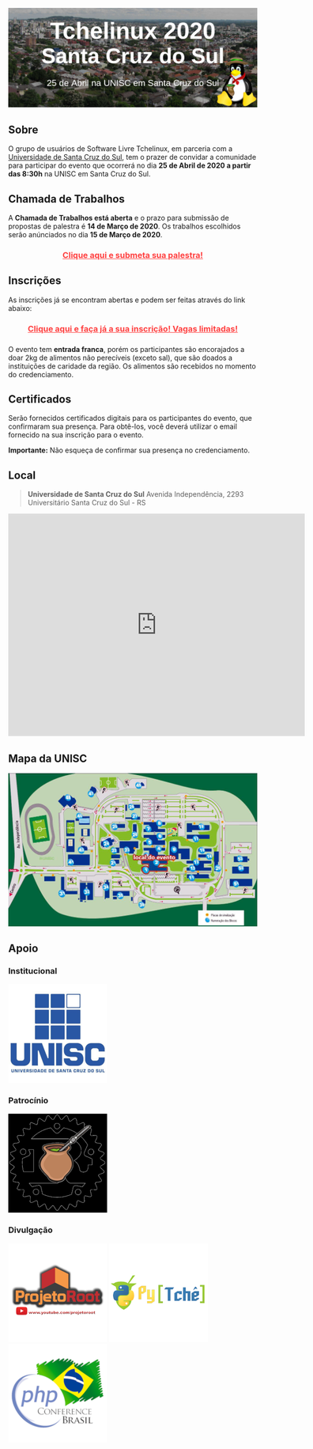 [![Tchelinux 2020 Santa Cruz do Sul](images/banner.jpg)](#)

## Sobre

O grupo de usuários de Software Livre Tchelinux, em parceria com a [Universidade de Santa Cruz do Sul](https://www.unisc.br/), tem o prazer de convidar a comunidade para participar do evento que ocorrerá no dia **25 de Abril de 2020 a partir das 8:30h** na UNISC em Santa Cruz do Sul.

## Chamada de Trabalhos

A **Chamada de Trabalhos está aberta** e o prazo para submissão de propostas de palestra é **14 de Março de 2020**. Os trabalhos escolhidos serão anúnciados no dia **15 de Março de 2020**.

<center><a href="https://santacruz.tchelinux.org/cfp/" style="color:#ff4040"><b><h3>Clique aqui e submeta sua palestra!<h3></b></a></center>

## Inscrições

As inscrições já se encontram abertas e podem ser feitas através do link abaixo: 

<center><a href="https://santacruz.tchelinux.org/inscricoes/" style="color:#ff4040"><b><h3>Clique aqui e faça já a sua inscrição! Vagas limitadas!<h3></b></a></center>

O evento tem **entrada franca**, porém os participantes são encorajados a doar 2kg de alimentos não perecíveis (exceto sal), que são doados a instituições de caridade da região. Os alimentos são recebidos no momento do credenciamento.

## Certificados

Serão fornecidos certificados digitais para os participantes do evento, que confirmaram sua presença. Para obtê-los, você deverá utilizar o email fornecido na sua inscrição para o evento.

**Importante:** Não esqueça de confirmar sua presença no credenciamento.

## Local

> **Universidade de Santa Cruz do Sul**
> Avenida Independência, 2293
> Universitário
> Santa Cruz do Sul - RS

<div class="map-responsive">
   <iframe src="https://www.google.com/maps/embed?pb=!1m14!1m8!1m3!1d13863.057955954437!2d-52.438544!3d-29.697607!3m2!1i1024!2i768!4f13.1!3m3!1m2!1s0x0%3A0x5d0e6112ed56e4b7!2sUnisc+University+of+Santa+Cruz+do+Sul!5e0!3m2!1sen!2sbr!4v1553371850444" width="600" height="450" frameborder="0" style="border:0" allowfullscreen></iframe>
</div>

## Mapa da UNISC

<center>
  <img src="images/mapa_unisc.jpg">
</center>

## Apoio

### Institucional

[![UNISC](images/unisc.png)](https://www.unisc.br/)

### Patrocínio

[![Rust in POA](images/logo_rust.png)](https://www.meetup.com/Rust-in-POA/)

### Divulgação

[![Projeto Root](images/logo_projetoroot.png)](https://projetoroot.com.br/)
[![PyTchê](images/logo_pytche.png)](https://pytche-site.readthedocs.io/en/latest/)
[![PHP Conference Brasil](images/logo_phpconference.png)](https://phpconference.com.br/)
